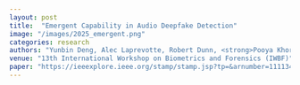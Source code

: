 ```yaml
---
layout: post
title:  "Emergent Capability in Audio Deepfake Detection"
image: "/images/2025_emergent.png"
categories: research
authors: "Yunbin Deng, Alec Laprevotte, Robert Dunn, <strong>Pooya Khorrami</strong>, Charlie Dagli, Pedro Torres-Carrasquillo"
venue: "13th International Workshop on Biometrics and Forensics (IWBF)"
paper: "https://ieeexplore.ieee.org/stamp/stamp.jsp?tp=&arnumber=11113428"
---
```

